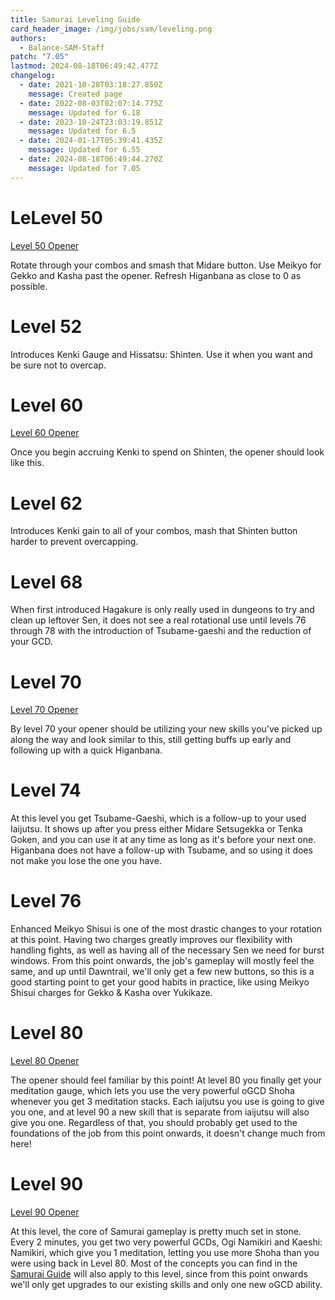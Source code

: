 ```yaml
---
title: Samurai Leveling Guide
card_header_image: /img/jobs/sam/leveling.png
authors:
  - Balance-SAM-Staff
patch: "7.05"
lastmod: 2024-08-18T06:49:42.477Z
changelog:
  - date: 2021-10-28T03:18:27.850Z
    message: Created page
  - date: 2022-08-03T02:07:14.775Z
    message: Updated for 6.18
  - date: 2023-10-24T23:03:19.851Z
    message: Updated for 6.5
  - date: 2024-01-17T05:39:41.435Z
    message: Updated for 6.55
  - date: 2024-08-18T06:49:44.270Z
    message: Updated for 7.05
---
```

# LeLevel 50

[Level 50 Opener](https://ffxivrotations.com/3et8)

Rotate through your combos and smash that Midare button. Use Meikyo for Gekko and Kasha past the opener. Refresh Higanbana as close to 0 as possible.

# Level 52

Introduces Kenki Gauge and Hissatsu: Shinten. Use it when you want and be sure not to overcap.

# Level 60

[Level 60 Opener](https://ffxivrotations.com/3lvo)

Once you begin accruing Kenki to spend on Shinten, the opener should look like this.

# Level 62

Introduces Kenki gain to all of your combos, mash that Shinten button harder to prevent overcapping.

# Level 68

When first introduced Hagakure is only really used in dungeons to try and clean up leftover Sen, it does not see a real rotational use until levels 76 through 78 with the introduction of Tsubame-gaeshi and the reduction of your GCD.

# Level 70

[Level 70 Opener](https://ffxivrotations.com/3lvp)

By level 70 your opener should be utilizing your new skills you've picked up along the way and look similar to this, still getting buffs up early and following up with a quick Higanbana.

# Level 74

At this level you get Tsubame-Gaeshi, which is a follow-up to your used Iaijutsu. It shows up after you press either Midare Setsugekka or Tenka Goken, and you can use it at any time as long as it's before your next one. Higanbana does not have a follow-up with Tsubame, and so using it does not make you lose the one you have.

# Level 76

Enhanced Meikyo Shisui is one of the most drastic changes to your rotation at this point. Having two charges greatly improves our flexibility with handling fights, as well as having all of the necessary Sen we need for burst windows. From this point onwards, the job's gameplay will mostly feel the same, and up until Dawntrail, we'll only get a few new buttons, so this is a good starting point to get your good habits in practice, like using Meikyo Shisui charges for Gekko & Kasha over Yukikaze.

# Level 80

[Level 80 Opener](https://midknight.dev/xiv_rotations/?rotation=U0FNfDEyfDZ8MTl8OXwxMXwzMnwyMXwzNHwxMnw2fDMwfDZ8OXwwfDExfDMyfDIzfDM0)

The opener should feel familiar by this point! At level 80 you finally get your meditation gauge, which lets you use the very powerful oGCD Shoha whenever you get 3 meditation stacks. Each iaijutsu you use is going to give you one, and at level 90 a new skill that is separate from iaijutsu will also give you one. Regardless of that, you should probably get used to the foundations of the job from this point onwards, it doesn't change much from here!

# Level 90

[Level 90 Opener](https://midknight.dev/xiv_rotations/?rotation=U0FNfDEyfDZ8MTl8OXwxMXwzMnwyMXwzNHwxMnw2fDMwfDI2fDIzfDI3fDl8NnwwfDExfDMyfDM0)

At this level, the core of Samurai gameplay is pretty much set in stone. Every 2 minutes, you get two very powerful GCDs, Ogi Namikiri and Kaeshi: Namikiri, which give you 1 meditation, letting you use more Shoha than you were using back in Level 80. Most of the concepts you can find in the [Samurai Guide](https://docs.google.com/document/d/1rwJpp7iVnar2HeetfvOoZgiYlfAGAEyq7SRNBQ_F4S0/edit) will also apply to this level, since from this point onwards we'll only get upgrades to our existing skills and only one new oGCD ability.[](https://docs.google.com/document/d/1rwJpp7iVnar2HeetfvOoZgiYlfAGAEyq7SRNBQ_F4S0/edit)